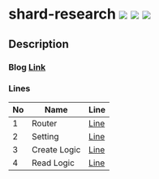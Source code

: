 # shard-research [![](https://img.shields.io/badge/python-3.9-blue.svg)](https://www.python.org/downloads/) [![](https://img.shields.io/badge/django-4.2-green.svg)](https://www.python.org/downloads/) [![](https://img.shields.io/badge/drf-3.14-red.svg)](https://www.python.org/downloads/)  


## Description
### Blog [Link](https://jobchannel.tistory.com/entry/%EB%8D%B0%EC%9D%B4%ED%84%B0%EB%B2%A0%EC%9D%B4%EC%8A%A4-%EC%83%A4%EB%94%A9-DjangoDRF%EB%A1%9C-ShardDB%EC%97%90-create-read-%EA%B5%AC%ED%98%84%ED%95%98%EA%B8%B0)


### Lines

| No  | Name        | Line                                                                                                               |
|-----|-------------|--------------------------------------------------------------------------------------------------------------------|
| 1   | Router      | [Line](https://github.com/IT-HONGREAT/shard-research/blob/c85f5c88f63df9838dfe2f7b7908d6f253915a66/backend/config/router.py#L4) |                            
| 2   | Setting     | [Line](https://github.com/IT-HONGREAT/shard-research/blob/c85f5c88f63df9838dfe2f7b7908d6f253915a66/backend/config/settings/local.py#L17) |
| 3   | Create Logic | [Line](https://github.com/IT-HONGREAT/shard-research/blob/c85f5c88f63df9838dfe2f7b7908d6f253915a66/backend/app/user/models.py#L54) |
| 4   | Read Logic  | [Line](https://github.com/IT-HONGREAT/shard-research/blob/c85f5c88f63df9838dfe2f7b7908d6f253915a66/backend/app/user/v1/views.py#L30) |
